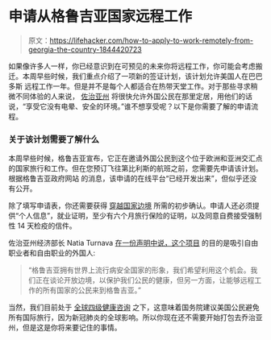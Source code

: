 # 申请从格鲁吉亚国家远程工作

> 原文：<https://lifehacker.com/how-to-apply-to-work-remotely-from-georgia-the-country-1844420723>

如果像许多人一样，你已经意识到在可预见的未来你将远程工作，你可能会考虑搬迁。本周早些时候，我们重点介绍了一项新的签证计划，该计划允许美国人在巴巴多斯 远程工作一年。但是并不是每个人都适合在热带天堂工作。对于那些寻求稍微不同体验的人来说， [佐治亚州](https://agenda.ge/en/news/2020/2265) 将很快允许外国公民在那里定居，用他们的话说，“享受它没有电晕、安全的环境。”谁不想享受呢？以下是你需要了解的申请流程。



### 关于该计划需要了解什么

本周早些时候，格鲁吉亚宣布，它正在邀请外国公民到这个位于欧洲和亚洲交汇点的国家旅行和工作。但在您预订飞往第比利斯的航班之前，您需要先申请该计划。根据格鲁吉亚政府网站 的消息，该申请的在线平台“已经开发出来”，但似乎还没有公开。

除了填写申请表，你还需要获得 [穿越国家边境](https://travel.state.gov/content/travel/en/international-travel/International-Travel-Country-Information-Pages/Georgia.html#/) 所需的初步确认。申请人还必须提供“个人信息”，就业证明，至少有六个月旅行保险的证明，以及同意自费接受强制性 14 天检疫的信件。

佐治亚州经济部长 Natia Turnava [在一份声明中说，这个项目](https://agenda.ge/en/news/2020/2265) 的目的是吸引自由职业者和自由职业的外国人:

> “格鲁吉亚拥有世界上流行病安全国家的形象，我们希望利用这个机会。我们正在谈论开放边境，以保护我们公民的健康，但另一方面，让能够远程工作的所有国家的公民来到格鲁吉亚。”

当然，我们目前处于 [全球四级健康咨询](https://travel.state.gov/content/travel/en/international-travel/International-Travel-Country-Information-Pages/Georgia.html#/) 之下，这意味着国务院建议美国公民避免所有国际旅行，因为新冠肺炎的全球影响。所以你现在还不需要开始打包去乔治亚州，但是这是你将来要记住的事情。